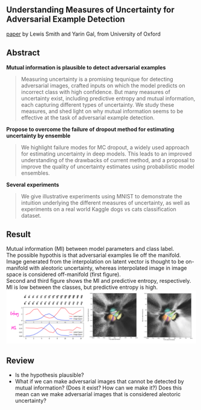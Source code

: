 ## Understanding Measures of Uncertainty for Adversarial Example Detection
[paper](https://arxiv.org/pdf/1803.08533.pdf) by Lewis Smith and Yarin Gal, from University of Oxford

## Abstract
**Mutual information is plausible to detect adversarial examples**
> Measuring uncertainty is a promising tequnique for detecting adversarial images, crafted inputs on which the model predicts on incorrect class with high confidence. But many measures of uncertainty exist, including predictive entropy and mutual information, each capturing different types of uncertainty. We study these measures, and shed light on why mutual information seems to be effective at the task of adversarial example detection. 

**Propose to overcome the failure of dropout method for estimating uncertainty by ensemble**
> We highlight failure modes for MC dropout, a widely used approach for estimating uncertainty in deep models. This leads to an improved understanding of the drawbacks of current method, and a proposal to improve the quality of uncertainty estimates using probabilistic model ensembles. 

**Several experiments**
> We give illustrative experiments using MNIST to demonstrate the intuition underlying the different measures of uncertainty, as well as experiments on a real world Kaggle dogs vs cats classification dataset. 

## Result
Mutual information (MI) between model parameters and class label. <br>
The possible hypothis is that adversarial examples lie off the manifold. Image generated from the interpolation on latent vector is thought to be on-manifold with aleotoric uncertainty, whereas interpolated image in image space is considered off-manifold (first figure). <br>
Second and third figure shows the MI and predictive entropy, respectively. MI is low between the classes, but predictive entropy is high. <br>
![](img.png)

## Review
- Is the hypothesis plausible?
- What if we can make adversarial images that cannot be detected by mutual information? (Does it exist? How can we make it?) Does this mean can we make adversarial images that is considered aleotoric uncertainty? 
